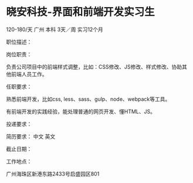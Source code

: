 # 晓安科技-界面和前端开发实习生

120-180/天 广州 本科 3天／周 实习12个月

职位描述：

岗位职责：

负责公司项目中的前端样式调整，比如：CSS修改、JS修改、样式修改、协助其他前端人员工作。

任职要求：

熟悉前端开发，比如css, less、sass、gulp、node、webpack等工具。

有前端开发的实践经验，能处理普通的网页开发、懂HTML、JS。

投递要求：

简历要求： 中文 英文

截止日期：

工作地点：

广州海珠区新港东路2433号启盛园区801